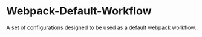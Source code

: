 # Webpack-Default-Workflow
A set of configurations designed to be used as a default webpack workflow.
